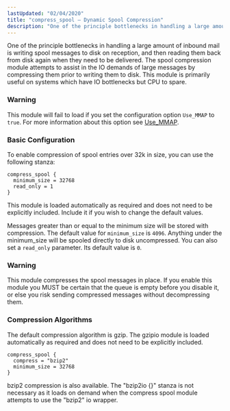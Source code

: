 ```yaml
---
lastUpdated: "02/04/2020"
title: "compress_spool – Dynamic Spool Compression"
description: "One of the principle bottlenecks in handling a large amount of inbound mail is writing spool messages to disk on reception and then reading them back from disk again when they need to be delivered The spool compression module attempts to assist in the IO demands of large messages by..."
---
```


<a name="idp47136"></a> 

One of the principle bottlenecks in handling a large amount of inbound mail is writing spool messages to disk on reception, and then reading them back from disk again when they need to be delivered. The spool compression module attempts to assist in the IO demands of large messages by compressing them prior to writing them to disk. This module is primarily useful on systems which have IO bottlenecks but CPU to spare.

### Warning

This module will fail to load if you set the configuration option `Use_MMAP` to `true`. For more information about this option see [Use_MMAP](/momentum/3/3-reference/3-reference-conf-ref-use-mmap).

### <a name="modules.compress_spool.configuration"></a> Basic Configuration

To enable compression of spool entries over 32k in size, you can use the following stanza:

<a name="example.compress_spool.3"></a> 


```
compress_spool {
  minimum_size = 32768
  read_only = 1
}
```

This module is loaded automatically as required and does not need to be explicitly included. Include it if you wish to change the default values.

Messages greater than or equal to the minimum size will be stored with compression. The default value for `minimum_size` is `4096`. Anything under the minimum_size will be spooled directly to disk uncompressed. You can also set a `read_only` parameter. Its default value is `0`.

### Warning

This module compresses the spool messages in place. If you enable this module you MUST be certain that the queue is empty before you disable it, or else you risk sending compressed messages without decompressing them.

### <a name="modules.compress_spool.algorithms"></a> Compression Algorithms

The default compression algorithm is gzip. The gzipio module is loaded automatically as required and does not need to be explicitly included.

<a name="example.bzipio.3"></a> 


```
compress_spool {
  compress = "bzip2"
  minimum_size = 32768
}
```

bzip2 compression is also available. The "bzip2io {}" stanza is not necessary as it loads on demand when the compress spool module attempts to use the "bzip2" io wrapper.